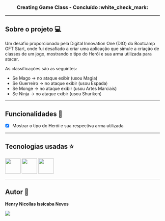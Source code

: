 <h3 align="center">Creating Game Class - Concluído :white_check_mark:</h3>

---

## Sobre o projeto :computer:

Um desafio proporcionado pela Digital Innovation One (DIO) do Bootcamp GFT Start, onde fui desafiado a criar uma aplicação que simule a criação de classes de um jogo, mostrando o tipo do Herói e sua arma utilizada para atacar.

As classificações são as seguintes:
- Se Mago -> no ataque exibir (usou Magia)
- Se Guerreiro -> no ataque exibir (usou Espada)
- Se Monge -> no ataque exibir (usou Artes Marciais)
- Se Ninja -> no ataque exibir (usou Shuriken)

---

## Funcionalidades :wrench:

- [x] Mostrar o tipo do Herói e sua respectiva arma utilizada

---

## Tecnologias usadas :star:

<div display="flex" gap="16px">
  <img width="50px" height="50px" src="https://cdn.jsdelivr.net/gh/devicons/devicon@latest/icons/html5/html5-original.svg" />
  <img width="50px" height="50px" src="https://cdn.jsdelivr.net/gh/devicons/devicon@latest/icons/css3/css3-original.svg" />
  <img width="50px" height="50px" src="https://cdn.jsdelivr.net/gh/devicons/devicon@latest/icons/javascript/javascript-original.svg" />
</div>

---

## Autor :raising_hand:
<p><b>Henry Nicollas Issicaba Neves</b></p>
<div display="flex">
  <a href="https://www.linkedin.com/in/henry-nicollas-issicaba-neves-05a54024a?utm_source=share&utm_campaign=share_via&utm_content=profile&utm_medium=android_app"><img src="https://img.shields.io/badge/LinkedIn-0077B5?style=for-the-badge&logo=linkedin&logoColor=white"></a>
</div>
